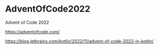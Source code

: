 # AdventOfCode2022
Advent of Code 2022 

https://adventofcode.com/

https://blog.jetbrains.com/kotlin/2022/11/advent-of-code-2022-in-kotlin/
